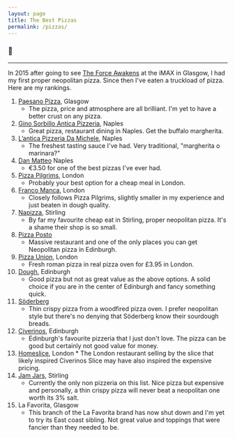 ```yaml
---
layout: page
title: The Best Pizzas
permalink: /pizzas/
---
```


### 🍕

---


In 2015 after going to see [The Force Awakens](http://www.imdb.com/title/tt2488496/) at the iMAX in Glasgow, I had my first proper neopolitan pizza. Since then I've eaten a truckload of pizza. Here are my rankings.


1. [Paesano Pizza](http://paesanopizza.co.uk/), Glasgow
	* The pizza, price and atmosphere are all brilliant. I'm yet to have a better crust on any pizza.
2. [Gino Sorbillo Antica Pizzeria](http://www.sorbillo.it/), Naples
	* Great pizza, restaurant dining in Naples. Get the buffalo margherita.
3. [L’antica Pizzeria Da Michele](https://www.damichele.net/), Naples
	* The freshest tasting sauce I've had. Very traditional, "margherita o marinara?"
4. [Dan Matteo](http://www.pizzeriadimatteo.com/) Naples
	* €3.50 for one of the best pizzas I've ever had.
5. [Pizza Pilgrims](https://www.pizzapilgrims.co.uk/), London
	* Probably your best option for a cheap meal in London.
6. [Franco Manca](http://www.francomanca.co.uk/), London
	* Closely follows Pizza Pilgrims, slightly smaller in my experience and just beaten in dough quality.
7. [Napizza](http://www.napizza.uk/), Stirling
	* By far my favourite cheap eat in Stirling, proper neopolitan pizza. It's a shame their shop is so small.
8. [Pizza Posto](https://pizzaposto.co.uk/)
	* Massive restaurant and one of the only places you can get Neopolitan pizza in Edinburgh.
9. [Pizza Union](https://www.pizzaunion.com/), London
	* Fresh roman pizza in real pizza oven for £3.95 in London.
10. [Dough](http://dough-pizza.co.uk/), Edinburgh
	* Good pizza but not as great value as the above options. A solid choice if you are in the center of Edinburgh and fancy something quick.
11. [Söderberg](http://www.soderberg.uk/soderberg-pavilion/)
	* Thin crispy pizza from a woodfired pizza oven. I prefer neopolitan style but there's no denying that Söderberg know their sourdough breads.
12. [Civerinos](http://www.civerinos.com/), Edinburgh
	* Edinburgh's favourite pizzeria that I just don't love. The pizza can be good but certainly not good value for money.
13.  [Homeslice](http://www.homeslicepizza.co.uk/), London
	* The London restaurant selling by the slice that likely inspired Civerinos Slice may have also inspired the expensive pricing.
14. [Jam Jars](http://www.jamjarcafe.co.uk/), Stirling
	* Currently the only non pizzeria on this list. Nice pizza but expensive and personally, a thin crispy pizza will never beat a neopolitan one worth its 3% salt. 
15. La Favorita, Glasgow
	* This branch of the La Favorita brand has now shut down and I'm yet to try its East coast sibling. Not great value and toppings that were fancier than they needed to be.

